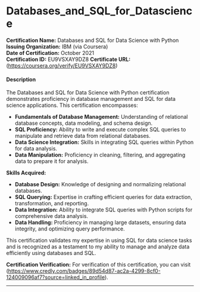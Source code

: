 # Databases_and_SQL_for_Datascience

**Certification Name:** Databases and SQL for Data Science with Python  
**Issuing Organization:** IBM (via Coursera)  
**Date of Certification:** October 2021  
**Certification ID:** EU9VSXAY9DZ8
**Certificate URL:**(https://coursera.org/verify/EU9VSXAY9DZ8)

#### Description

The Databases and SQL for Data Science with Python certification demonstrates proficiency in database management and SQL for data science applications. This certification encompasses:

- **Fundamentals of Database Management:** Understanding of relational database concepts, data modeling, and schema design.
- **SQL Proficiency:** Ability to write and execute complex SQL queries to manipulate and retrieve data from relational databases.
- **Data Science Integration:** Skills in integrating SQL queries within Python for data analysis.
- **Data Manipulation:** Proficiency in cleaning, filtering, and aggregating data to prepare it for analysis.

**Skills Acquired:**
- **Database Design:** Knowledge of designing and normalizing relational databases.
- **SQL Querying:** Expertise in crafting efficient queries for data extraction, transformation, and reporting.
- **Data Integration:** Ability to integrate SQL queries with Python scripts for comprehensive data analysis.
- **Data Handling:** Proficiency in managing large datasets, ensuring data integrity, and optimizing query performance.

This certification validates my expertise in using SQL for data science tasks and is recognized as a testament to my ability to manage and analyze data efficiently using databases and SQL.

**Certification Verification:**
For verification of this certification, you can visit (https://www.credly.com/badges/89d54d87-ac2a-4299-8cf0-124009096af7?source=linked_in_profile).

---

